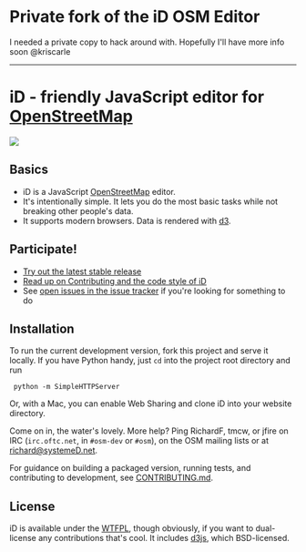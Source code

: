 # Private fork of the iD OSM Editor

I needed a private copy to hack around with. Hopefully I'll have more info soon @kriscarle

-------------
# iD - friendly JavaScript editor for [OpenStreetMap](http://www.openstreetmap.org/)



[![](http://ideditor.com/img/editor.png)](http://ideditor.com/)

## Basics

* iD is a JavaScript [OpenStreetMap](http://www.openstreetmap.org/) editor.
* It's intentionally simple. It lets you do the most basic tasks while
  not breaking other people's data.
* It supports modern browsers. Data is rendered with [d3](http://d3js.org/).

## Participate!

* [Try out the latest stable release](http://geowiki.com/iD/)
* [Read up on Contributing and the code style of iD](CONTRIBUTING.md)
* See [open issues in the issue tracker](https://github.com/systemed/iD/issues?state=open) if you're looking for something to do

## Installation

To run the current development version, fork this project and serve it locally.
If you have Python handy, just `cd` into the project root directory and run

     python -m SimpleHTTPServer

Or, with a Mac, you can enable Web Sharing and clone iD into your website directory.

Come on in, the water's lovely. More help? Ping RichardF, tmcw, or jfire on IRC
(`irc.oftc.net`, in `#osm-dev` or `#osm`), on the OSM mailing lists or at
richard@systemeD.net.

For guidance on building a packaged version, running tests, and contributing to
development, see [CONTRIBUTING.md](CONTRIBUTING.md).

## License

iD is available under the [WTFPL](http://sam.zoy.org/wtfpl/), though obviously, if you want to dual-license
any contributions that's cool. It includes [d3js](http://d3js.org/), which BSD-licensed.
